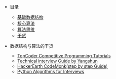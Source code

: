 - 目录
  * [基础数据结构](datastructure/README.md)
  * [核心算法](algorithms/README.md)
  * [算法思维](paradigm/README.md)
  * [干货](#Best-DSA-study-Link)

- 数据结构与算法的干货
  -  [TopCoder Competitive Programming Tutorials](https://www.topcoder.com/community/competitive-programming/tutorials/)
  -  [Technical interview Guide by Yangshun](https://yangshun.github.io/tech-interview-handbook/introduction/)
  -  [HackerEarth CodeMonk(step by step Guide)](https://www.hackerearth.com/practice/codemonk/)
  -  [Python Algorithms for Interviews](https://www.youtube.com/watch?v=p65AHm9MX80)
